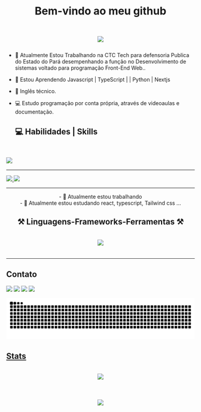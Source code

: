 <h1 align=center> Bem-vindo ao meu github</h1>


<h1 align="center">
<img src="https://readme-typing-svg.herokuapp.com/?font=Righteous&size=35&center=true&vCenter=true&width=500&height=70&duration=4000&lines=olá!+👋;+me+chamo+Sabrina!;" />
</h1>

- 🔭 Atualmente Estou Trabalhando na CTC Tech para defensoria Publica do Estado do Pará desempenhando a função no Desenvolvimento de sistemas voltado para programação Front-End Web..
- 🌱 Estou Aprendendo Javascript | TypeScript | | Python | Nextjs
- 🎲 Inglês técnico.<br/>
- 💻 Estudo programação por conta própria, através de videoaulas e documentação.<br/>


  <h2 align="left"> 💻 Habilidades | Skills </h2>
<div style="display: inline_block"><br>
 <p align="left">
  <a href="https://skillicons.dev">
    <img src="https://skillicons.dev/icons?i=git,docker,gitlab,linux,nextjs,materialui,react,nodejs,typescript,bootstrap,figma,arch,html,css,vscode,tailwind&perline=8" />
<br>
    <hr></hr>
    <img src="https://skillicons.dev/icons?i=aws,gcp,pycharm,postgresql,py,django&perline=3" />
    <img src="https://skillicons.dev/icons?i=flutter,dart,android,androidstudio,firebase&perline=3"/>
  </a>
</p>
</div>
  <hr>
  <div>
 <div  align="center" >
  - 🔭 Atualmente estou trabalhando
  <br>
- 🌱 Atualmente estou estudando react, typescript, Tailwind css ...
</div>

<h2 align="center" >⚒️ Linguagens-Frameworks-Ferramentas ⚒️</h2>
<br>
<div align="center" >
  <img src="https://skillicons.dev/icons?i=git,react,html,css,vscode,tailwind,typescript, arch" />
</div>

  
</div></br>
<hr>
<h2> Contato </h2>
<div style="display: inline_block" align="left" > 
  <a href="https://instagram.com/ssabrinalynx" target="_blank" alt="ssabrinalynx" title="ssabrinalynx"><img src="https://img.shields.io/badge/-Instagram-%23E4405F?style=for-the-badge&logo=instagram&logoColor=white" target="_blank"></a>
 	<!--<a href="https://www.twitch.tv/" target="_blank"><img src="https://img.shields.io/badge/Twitch-9146FF?style=for-the-badge&logo=twitch&logoColor=white" target="_blank"></a>-->
<a href="https://discord.gg/QXnhv9H7fC" target="_blank" alt="Sabrina Souza#5541" title="Sabrina Souza#5541"><img src="https://img.shields.io/badge/Discord-7289DA?style=for-the-badge&logo=discord&logoColor=white" target="_blank"></a>
  <a href="https://mail.google.com/mail/u/0/#inbox?compose=CllgCJNrcmhcnjzCPDCbxXmtkDlWpFgcKKMPHktkGdltmNQvzLqFwwJDqCPpQHKbTKvQkgNwrbq" target="_blank" alt="lynxsabri@gmail.com" title="lynxsabri@gmail.com"><img src="https://img.shields.io/badge/-Gmail-%23333?style=for-the-badge&logo=gmail&logoColor=white" target="_blank"></a>
  <a href="https://www.linkedin.com/in/sabrina-souza-6361a5148/" target="_blank" alt="sabrina-souza-6361a5148" title="sabrina-souza-6361a5148"><img src="https://img.shields.io/badge/-LinkedIn-%230077B5?style=for-the-badge&logo=linkedin&logoColor=white" target="_blank"/>
 
  ![snake gif](https://github.com/SabrinaSouzaDev/SabrinaSouzaDev/blob/output/github-contribution-grid-snake.svg)

 
<h2 align="left" >Stats</h2>
<br>
 <div style="display: inline_block" align="center">
   <picture>
  <source
    srcset="https://github-readme-stats.vercel.app/api?username=SabrinaSouzaDev&show_icons=true&theme=dark"
    media="(prefers-color-scheme: dark)"
  />
  <source
    srcset="https://github-readme-stats.vercel.app/api?username=SabrinaSouzaDev&show_icons=true"
    media="(prefers-color-scheme: light), (prefers-color-scheme: no-preference)"
  />
  <img src="https://github-readme-stats.vercel.app/api?username=SabrinaSouzaDev&show_icons=true" />
</picture>
<br>
<h1 align="center">
<img src="https://readme-typing-svg.herokuapp.com/?font=Righteous&size=35&center=true&vCenter=true&width=500&height=70&duration=4000&lines=obrigada+pela+atenção!;" />
</h1>

